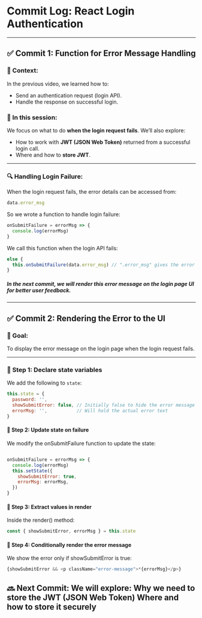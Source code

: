 # Commit Log: React Login Authentication

---

## ✅ Commit 1: Function for Error Message Handling

### 🔹 Context:
In the previous video, we learned how to:
- Send an authentication request (login API).
- Handle the response on successful login.

### 📌 In this session:
We focus on what to do **when the login request fails**.
We’ll also explore:
- How to work with **JWT (JSON Web Token)** returned from a successful login call.
- Where and how to **store JWT**.

---

### 🔍 Handling Login Failure:

When the login request fails, the error details can be accessed from:
```js
data.error_msg
```
So we wrote a function to handle login failure:
```js
onSubmitFailure = errorMsg => {
  console.log(errorMsg)
}
```
We call this function when the login API fails:

```js
else {
  this.onSubmitFailure(data.error_msg) // ".error_msg" gives the error message from API response
}
```

##### In the next commit, we will render this error message on the login page UI for better user feedback.

---


## ✅ Commit 2: Rendering the Error to the UI

### 📌 Goal:
To display the error message on the login page when the login request fails.

---

### 🧠 Step 1: Declare state variables

We add the following to `state`:

```js
this.state = {
  password: '',
  showSubmitError: false, // Initially false to hide the error message
  errorMsg: '',           // Will hold the actual error text
}
```

#### 🧠 Step 2: Update state on failure
We modify the onSubmitFailure function to update the state:

```js

onSubmitFailure = errorMsg => {
  console.log(errorMsg)
  this.setState({
    showSubmitError: true,
    errorMsg: errorMsg,
  })
}

```

#### 🧠 Step 3: Extract values in render
Inside the render() method:


```js
const { showSubmitError, errorMsg } = this.state

```

####  🧠 Step 4: Conditionally render the error message
We show the error only if showSubmitError is true:

```js
{showSubmitError && <p className="error-message">*{errorMsg}</p>}

```

🔜 Next Commit:
We will explore:
    Why we need to store the JWT (JSON Web Token)
    Where and how to store it securely
---